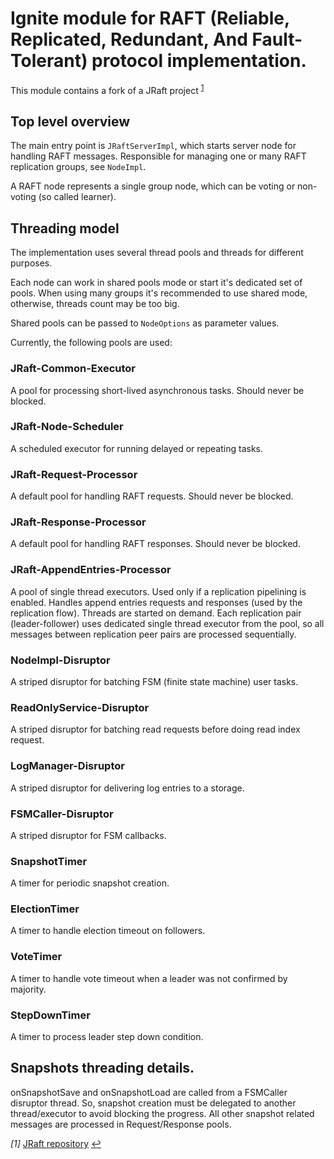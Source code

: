 # Ignite module for RAFT (Reliable, Replicated, Redundant, And Fault-Tolerant) protocol implementation.

This module contains a fork of a JRaft project <sup id="a1">[1](#f1)</sup>

## Top level overview

The main entry point is `JRaftServerImpl`, which starts server node for handling RAFT messages.
Responsible for managing one or many RAFT replication groups, see `NodeImpl`.

A RAFT node represents a single group node, which can be voting or non-voting (so called learner).

## Threading model

The implementation uses several thread pools and threads for different purposes.

Each node can work in shared pools mode or start it's dedicated set of pools.
When using many groups it's recommended to use shared mode, otherwise, threads count may be too big.

Shared pools can be passed to `NodeOptions` as parameter values.

Currently, the following pools are used:

### JRaft-Common-Executor
A pool for processing short-lived asynchronous tasks.
Should never be blocked.

### JRaft-Node-Scheduler
A scheduled executor for running delayed or repeating tasks.

### JRaft-Request-Processor
A default pool for handling RAFT requests.
Should never be blocked.

### JRaft-Response-Processor
A default pool for handling RAFT responses.
Should never be blocked.

### JRaft-AppendEntries-Processor
A pool of single thread executors.
Used only if a replication pipelining is enabled. 
Handles append entries requests and responses (used by the replication flow). 
Threads are started on demand.
Each replication pair (leader-follower) uses dedicated single thread executor from the pool, so all messages 
between replication peer pairs are processed sequentially.

### NodeImpl-Disruptor
A striped disruptor for batching FSM (finite state machine) user tasks.

### ReadOnlyService-Disruptor
A striped disruptor for batching read requests before doing read index request.

### LogManager-Disruptor
A striped disruptor for delivering log entries to a storage.

### FSMCaller-Disruptor
A striped disruptor for FSM callbacks.

### SnapshotTimer
A timer for periodic snapshot creation.

### ElectionTimer
A timer to handle election timeout on followers.

### VoteTimer
A timer to handle vote timeout when a leader was not confirmed by majority.

### StepDownTimer
A timer to process leader step down condition.

## Snapshots threading details.

onSnapshotSave and onSnapshotLoad are called from a FSMCaller disruptor thread. 
So, snapshot creation must be delegated to another thread/executor to avoid blocking the progress.
All other snapshot related messages are processed in Request/Response pools.

<em id="f1">[1]</em> <a href="https://github.com/sofastack/sofa-jraft">JRaft repository</a> [↩](#a1)<br/>